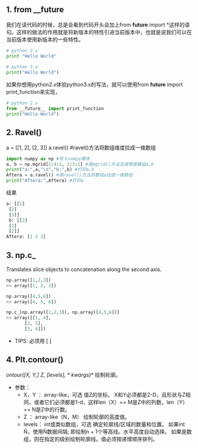 ## 1. from __future

我们在读代码的时候，总是会看到代码开头会加上from __future__ import *这样的语句。这样的做法的作用就是将新版本的特性引进当前版本中，也就是说我们可以在当前版本使用新版本的一些特性。



```python
# python 2.x
print "Hello World"
 
# python 3.x
print("Hello World")
```

如果你想用python2.x体验python3.x的写法，就可以使用from __future__ import print_function来实现，

```python
# python 2.x
from __future__ import print_function
print("Hello World")
```



## 2. Ravel()

a = [[1, 2], [2, 3]]
a.ravel() #ravel()方法将数组维度拉成一维数组

```python
import numpy as np #导入numpy模块
a, b = np.mgrid[1:4:1, 2:3:1] #用mgrid()方法生成等差数组a,b
print("a:",a,"\n","b:",b) #打印a,b
Aftera = a.ravel() #用ravel()方法将数组a拉成一维数组
print("Aftera:",Aftera) #打印a
```

结果

```python
a: [[1]
 [2]
 [3]] 
 b: [[2]
 [2]
 [2]]
Aftera: [1 2 3]
```



## 3. np.c_


Translates slice objects to concatenation along the second axis.


```python
np.array([1,2,3])
>> array([1, 2, 3])

np.array([4,5,6])
>> array([4, 5, 6])

np.c_[np.array([1,2,3]), np.array([4,5,6])]
>> array([[1, 4],
       [2, 5],
       [3, 6]])
```

* TIPS: 必须用 [ ]



## 4. Plt.contour()

**ontour([X, Y,] Z, [levels], \** kwargs)**
绘制轮廓。

- 参数：
  - X，Y ： array-like，可选
    值Z的坐标。
    X和Y必须都是2-D，且形状与Z相同，或者它们必须都是1-d，这样len（X）== M是Z中的列数，len（Y）== N是Z中的行数。
  - Z ： array-like（N，M）
    绘制轮廓的高度值。
  - levels： int或类似数组，可选
    确定轮廓线/区域的数量和位置。
    如果int Ñ，使用Ñ数据间隔; 即绘制n + 1个等高线。水平高度自动选择。
    如果是数组，则在指定的级别绘制轮廓线。值必须按递增顺序排列。






